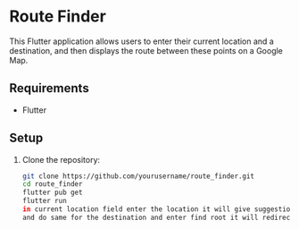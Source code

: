 

# Route Finder

This Flutter application allows users to enter their current location and a destination, and then displays the route between these points on a Google Map.

## Requirements

- Flutter


## Setup

1. Clone the repository:
   ```bash
   git clone https://github.com/yourusername/route_finder.git
   cd route_finder
   flutter pub get
   flutter run
   in current location field enter the location it will give suggestions tab on the suggestions
   and do same for the destination and enter find root it will redirect to map screen and map will    open


